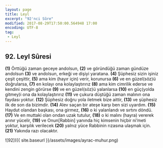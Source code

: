 ```yaml
---
layout: page
title: Leyl
excerpt: "92'nci Sûre"
modified: 2017-08-29T17:50:00.564948 17:00
encoding: UTF-8
tag: 
 - Leyl
---
```


## 92. Leyl Sûresi

**(1)** Örttüğü zaman geceye andolsun,
**(2)** ve göründüğü zaman gündüze andolsun
**(3)** ve andolsun, erkeği ve dişiyi yaratana. 
**(4)** Şüphesiz sizin işiniz çeşit çeşittir,
**(5)** ama kim (hayır için) verir, korunursa
**(6)** ve en güzel(söz)ü doğrularsa,
**(7)** en kolayı ona kolaylaştırırız
**(8)** ama kim cimrilik ederse ve kendini zengin görürse
**(9)** ve en güzel(söz)ü yalanlarsa
**(10)** en güç(yolda gitmey)i ona da kolaylaştırırız
**(11)** ve çukura düştüğü zaman malının ona faydası yoktur.
**(12)** Şüphesiz doğru yola iletmek bize aittir,
**(13)** ve şüphesiz ilk de son da bizimdir.
**(14)** Alev saçan bir ateşe karşı ben sizi uyardım.
**(15)** Haydut olandan başkası, ona girmez,
**(16)** o ki yalanlandı ve sırtını döndü.
**(17)** Ve en muttaki olan ondan uzak tutulur,
**(18)** o ki malını (hayra) vererek arınır yücelir,
**(19)** ve Onun[Rabbin] yanında hiç kimsenin hiçbir ni’meti yoktur, karşılık verilecek
**(20)** yalnız yüce Rabbinin rızasına ulaşmak için.
**(21)** Yakında razı olacaktır.

![92]({{ site.baseurl }}/assets/images/ayrac-muhur.png)

